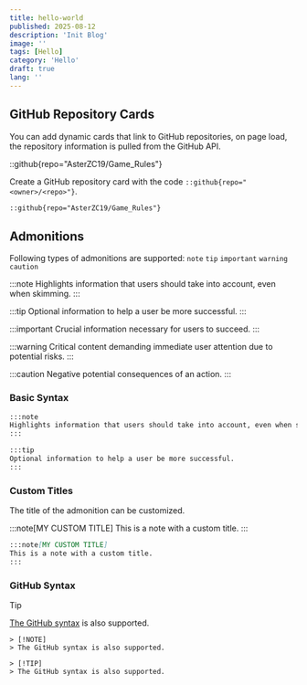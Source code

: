 ```yaml
---
title: hello-world
published: 2025-08-12
description: 'Init Blog'
image: ''
tags: [Hello]
category: 'Hello'
draft: true
lang: ''
---
```

## GitHub Repository Cards

You can add dynamic cards that link to GitHub repositories, on page load, the repository information is pulled from the GitHub API.

::github{repo="AsterZC19/Game_Rules"}

Create a GitHub repository card with the code `::github{repo="<owner>/<repo>"}`.

```markdown
::github{repo="AsterZC19/Game_Rules"}
```

## Admonitions

Following types of admonitions are supported: `note` `tip` `important` `warning` `caution`

:::note
Highlights information that users should take into account, even when skimming.
:::

:::tip
Optional information to help a user be more successful.
:::

:::important
Crucial information necessary for users to succeed.
:::

:::warning
Critical content demanding immediate user attention due to potential risks.
:::

:::caution
Negative potential consequences of an action.
:::

### Basic Syntax

```markdown
:::note
Highlights information that users should take into account, even when skimming.
:::

:::tip
Optional information to help a user be more successful.
:::
```

### Custom Titles

The title of the admonition can be customized.

:::note[MY CUSTOM TITLE]
This is a note with a custom title.
:::

```markdown
:::note[MY CUSTOM TITLE]
This is a note with a custom title.
:::
```

### GitHub Syntax

> [!TIP]
> [The GitHub syntax](https://github.com/orgs/community/discussions/16925) is also supported.

```
> [!NOTE]
> The GitHub syntax is also supported.

> [!TIP]
> The GitHub syntax is also supported.
```
